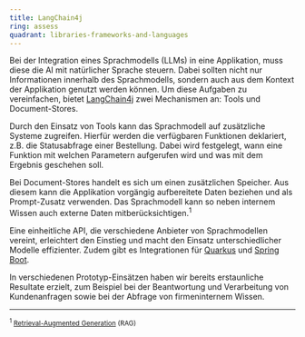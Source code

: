 ```yaml
---
title: LangChain4j
ring: assess
quadrant: libraries-frameworks-and-languages
---
```


Bei der Integration eines Sprachmodells (LLMs) in eine Applikation, muss diese die AI mit natürlicher Sprache steuern.
Dabei sollten nicht nur Informationen innerhalb des Sprachmodells, sondern auch aus dem Kontext der Applikation genutzt werden können. Um diese Aufgaben zu vereinfachen, bietet [LangChain4j][langchain4j] zwei 
Mechanismen an: Tools und Document-Stores.

Durch den Einsatz von Tools kann das Sprachmodell auf zusätzliche Systeme zugreifen. Hierfür werden die verfügbaren Funktionen
deklariert, z.B. die Statusabfrage einer Bestellung. Dabei wird festgelegt, wann eine Funktion
mit welchen Parametern aufgerufen wird und was mit dem Ergebnis geschehen soll.

Bei Document-Stores handelt es sich um einen zusätzlichen Speicher. Aus diesem kann die Applikation vorgängig
aufbereitete Daten beziehen und als Prompt-Zusatz verwenden. Das Sprachmodell kann so neben internem Wissen auch
externe Daten mitberücksichtigen.<sup>1</sup>

Eine einheitliche API, die verschiedene Anbieter von Sprachmodellen vereint, erleichtert den Einstieg und macht den
Einsatz unterschiedlicher Modelle effizienter. Zudem gibt es Integrationen für [Quarkus][quarkus-langchain4j] und
[Spring Boot][spring-boot-langchain4j].

In verschiedenen Prototyp-Einsätzen haben wir bereits erstaunliche Resultate erzielt, zum Beispiel bei der Beantwortung
und Verarbeitung von Kundenanfragen sowie bei der Abfrage von firmeninternem Wissen.

___

<small><sup>1</sup> [Retrieval-Augmented Generation][rag] (RAG)</small>

[langchain4j]: https://github.com/langchain4j/langchain4j
[rag]: https://aws.amazon.com/de/what-is/retrieval-augmented-generation
[quarkus-langchain4j]: https://quarkus.io/extensions/io.quarkiverse.langchain4j/quarkus-langchain4j-core
[spring-boot-langchain4j]: https://github.com/langchain4j/langchain4j-spring

